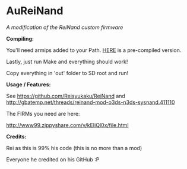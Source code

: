 # AuReiNand
*A modification of the ReiNand custom firmware*

**Compiling:**

You'll need armips added to your Path. [HERE](https://www.dropbox.com/s/ceuv2qeqp38lpah/armips.exe?dl=0) is a pre-compiled version.

Lastly, just run Make and everything should work!

Copy everything in 'out' folder to SD root and run!

**Usage / Features:**

See https://github.com/Reisyukaku/ReiNand and http://gbatemp.net/threads/reinand-mod-o3ds-n3ds-sysnand.411110

The FIRMs you need are here:

http://www99.zippyshare.com/v/kEIiQl0x/file.html

**Credits:**
 
Rei as this is 99% his code (this is no more than a mod)

Everyone he credited on his GitHub :P
